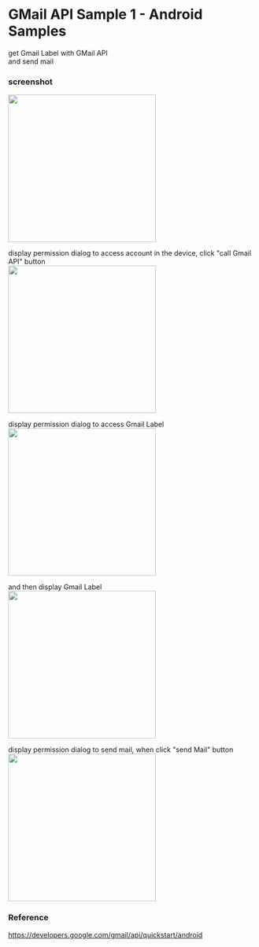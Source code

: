 GMail API Sample 1 - Android Samples
===============

get Gmail Label with GMail API <br/>
and send mail  <br/>


### screenshot <br/>
<image src="https://raw.githubusercontent.com/ohwada/Android_Samples/master/GmaillApiSample/screenshot/screenshot_gmail_api_main.png" width="300" /><br/>

display permission dialog to access account in the device,  click "call Gmail API" button <br/>
<image src="https://raw.githubusercontent.com/ohwada/Android_Samples/master/GmaillApiSample/screenshot/screenshot_gmail_api_permission_account.png" width="300" /><br/>

display permission dialog  to access  Gmail Label <br/>
<image src="https://raw.githubusercontent.com/ohwada/Android_Samples/master/GmaillApiSample/screenshot/screenshot_gmail_api_permission_label.png" width="300" /><br/>

and then display Gmail Label <br/>
<image src="https://raw.githubusercontent.com/ohwada/Android_Samples/master/GmaillApiSample/screenshot/screenshot_gmail_api_label.png" width="300" /><br/>

display permission dialog to send mail, when click "send Mail" button <br/>
<image src="https://raw.githubusercontent.com/ohwada/Android_Samples/master/GmaillApiSample/screenshot/screenshot_gmail_api_permission_send.png" width="300" /><br/>

### Reference <br/>
https://developers.google.com/gmail/api/quickstart/android


